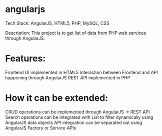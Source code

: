 angularjs
=========

Tech Stack: AngularJS, HTML5, PHP, MySQL, CSS

Description:
This project is to get list of data from PHP web services through AngularJS.


Features:
========
Frontend UI implemented in HTML5
Interaction between Frontend and API happening through AngularJS
REST API implemented in PHP

How it can be extended:
=======================
CRUD operations can be implemented through AngularJS -> REST API 
Search operations can be integrated with List to filter dynamically using AngularJS data objects
API integration can be separated out using AngularJS Factory or Service APIs

